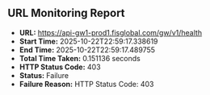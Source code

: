 ## URL Monitoring Report

- **URL:** https://api-gw1-prod1.fisglobal.com/gw/v1/health
- **Start Time:** 2025-10-22T22:59:17.338619
- **End Time:** 2025-10-22T22:59:17.489755
- **Total Time Taken:** 0.151136 seconds
- **HTTP Status Code:** 403
- **Status:** Failure
- **Failure Reason:** HTTP Status Code: 403
